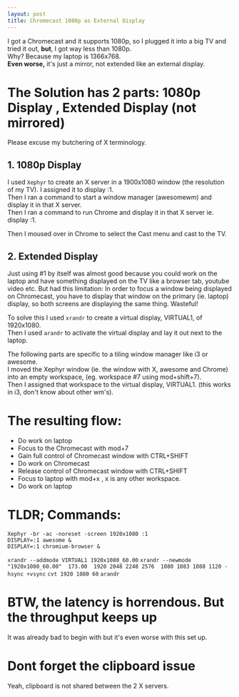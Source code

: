 ```yaml
---
layout: post
title: Chromecast 1080p as External Display
---
```

I got a Chromecast and it supports 1080p, so I plugged it
into a big TV and tried it out, **but**, I got way less than 1080p.  
Why?  Because my laptop is 1366x768.  
**Even worse,** it's just a mirror, not extended like an external display.
  
# The Solution has 2 parts:  1080p Display , Extended Display (not mirrored)
  
Please excuse my butchering of X terminology.
  
## 1. 1080p Display
I used `Xephyr` to create an X server in a 1900x1080 window
(the resolution of my TV).  I assigned it to display :1.  
Then I ran a command to start a window manager (awesomewm)
 and display it in that X server.  
Then I ran a command to run Chrome and display it in that X server
ie. display :1.  
 
Then I moused over in Chrome to select the Cast menu and cast to the TV.  
  
## 2. Extended Display

Just using #1 by itself was almost good because you could work
on the laptop and have something displayed on the TV like a browser tab, youtube video etc. 
But had this limitation: 
In order to focus a window being displayed on Chromecast, 
you have to display that window on the primary (ie. laptop) display,
 so both screens are displaying the same thing.  Wasteful!
  
To solve this I used `xrandr` to create a virtual display, VIRTUAL1, of 1920x1080.  
Then I used `arandr` to activate the virtual display and lay it out next to the laptop.  
  
The following parts are specific to a tiling window manager like i3 or awesome.  
I moved the Xephyr window (ie. the window with X, awesome and Chrome) 
into an empty workspace, (eg. workspace #7 using mod+shift+7).  
Then I assigned that workspace to the virtual display, VIRTUAL1. 
(this works in i3, don't know about other wm's).  
  
# The resulting flow:

* Do work on laptop
* Focus to the Chromecast with mod+7
* Gain full control of Chromecast window with CTRL+SHIFT
* Do work on Chromecast
* Release control of Chromecast window with CTRL+SHIFT
* Focus to laptop with mod+x , x is any other workspace.
* Do work on laptop


# TLDR; Commands:
```
Xephyr -br -ac -noreset -screen 1920x1080 :1
DISPLAY=:1 awesome &
DISPLAY=:1 chromium-browser &
```

`xrandr --addmode VIRTUAL1 1920x1080_60.00`
`xrandr --newmode "1920x1080_60.00"  173.00  1920 2048 2248 2576  1080 1083 1088 1120 -hsync +vsync`
`cvt 1920 1080 60`
`arandr`




# BTW, the latency is horrendous.  But the throughput keeps up
It was already bad to begin with but it's even worse with this set up.  

# Dont forget the clipboard issue
Yeah, clipboard is not shared between the 2 X servers.
